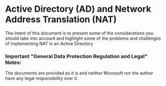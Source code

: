 # Active Directory (AD) and Network Address Translation (NAT)

The intent of this document is to present some of the considerations you should take into account and highlight some of the problems and challenges of implementing NAT in an Active Directory 

### Important "General Data Protection Regulation and Legal" Notes:
The documents are provided as it is and neither Microsoft nor the author have any legal responsibility over it.